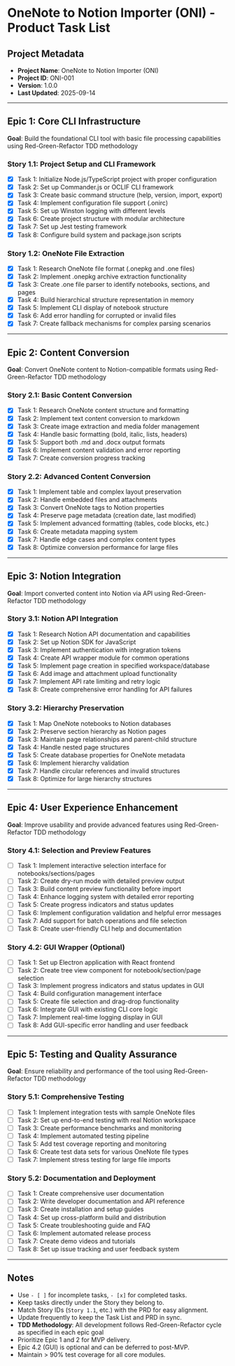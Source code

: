 # OneNote to Notion Importer (ONI) - Product Task List

## Project Metadata
- **Project Name**: OneNote to Notion Importer (ONI)
- **Project ID**: ONI-001
- **Version**: 1.0.0
- **Last Updated**: 2025-09-14

---

## Epic 1: Core CLI Infrastructure
**Goal**: Build the foundational CLI tool with basic file processing capabilities using Red-Green-Refactor TDD methodology

### Story 1.1: Project Setup and CLI Framework
- [x] Task 1: Initialize Node.js/TypeScript project with proper configuration
- [x] Task 2: Set up Commander.js or OCLIF CLI framework
- [x] Task 3: Create basic command structure (help, version, import, export)
- [x] Task 4: Implement configuration file support (.onirc)
- [x] Task 5: Set up Winston logging with different levels
- [x] Task 6: Create project structure with modular architecture
- [x] Task 7: Set up Jest testing framework
- [x] Task 8: Configure build system and package.json scripts

### Story 1.2: OneNote File Extraction
- [x] Task 1: Research OneNote file format (.onepkg and .one files)
- [x] Task 2: Implement .onepkg archive extraction functionality
- [x] Task 3: Create .one file parser to identify notebooks, sections, and pages
- [x] Task 4: Build hierarchical structure representation in memory
- [x] Task 5: Implement CLI display of notebook structure
- [x] Task 6: Add error handling for corrupted or invalid files
- [x] Task 7: Create fallback mechanisms for complex parsing scenarios

---

## Epic 2: Content Conversion
**Goal**: Convert OneNote content to Notion-compatible formats using Red-Green-Refactor TDD methodology

### Story 2.1: Basic Content Conversion
- [x] Task 1: Research OneNote content structure and formatting
- [x] Task 2: Implement text content conversion to markdown
- [x] Task 3: Create image extraction and media folder management
- [x] Task 4: Handle basic formatting (bold, italic, lists, headers)
- [x] Task 5: Support both .md and .docx output formats
- [x] Task 6: Implement content validation and error reporting
- [x] Task 7: Create conversion progress tracking

### Story 2.2: Advanced Content Conversion
- [x] Task 1: Implement table and complex layout preservation
- [x] Task 2: Handle embedded files and attachments
- [x] Task 3: Convert OneNote tags to Notion properties
- [x] Task 4: Preserve page metadata (creation date, last modified)
- [x] Task 5: Implement advanced formatting (tables, code blocks, etc.)
- [x] Task 6: Create metadata mapping system
- [x] Task 7: Handle edge cases and complex content types
- [x] Task 8: Optimize conversion performance for large files

---

## Epic 3: Notion Integration
**Goal**: Import converted content into Notion via API using Red-Green-Refactor TDD methodology

### Story 3.1: Notion API Integration
- [x] Task 1: Research Notion API documentation and capabilities
- [x] Task 2: Set up Notion SDK for JavaScript
- [x] Task 3: Implement authentication with integration tokens
- [x] Task 4: Create API wrapper module for common operations
- [x] Task 5: Implement page creation in specified workspace/database
- [x] Task 6: Add image and attachment upload functionality
- [x] Task 7: Implement API rate limiting and retry logic
- [x] Task 8: Create comprehensive error handling for API failures

### Story 3.2: Hierarchy Preservation
- [x] Task 1: Map OneNote notebooks to Notion databases
- [x] Task 2: Preserve section hierarchy as Notion pages
- [x] Task 3: Maintain page relationships and parent-child structure
- [x] Task 4: Handle nested page structures
- [x] Task 5: Create database properties for OneNote metadata
- [x] Task 6: Implement hierarchy validation
- [x] Task 7: Handle circular references and invalid structures
- [x] Task 8: Optimize for large hierarchy structures

---

## Epic 4: User Experience Enhancement
**Goal**: Improve usability and provide advanced features using Red-Green-Refactor TDD methodology

### Story 4.1: Selection and Preview Features
- [ ] Task 1: Implement interactive selection interface for notebooks/sections/pages
- [ ] Task 2: Create dry-run mode with detailed preview output
- [ ] Task 3: Build content preview functionality before import
- [ ] Task 4: Enhance logging system with detailed error reporting
- [ ] Task 5: Create progress indicators and status updates
- [ ] Task 6: Implement configuration validation and helpful error messages
- [ ] Task 7: Add support for batch operations and file selection
- [ ] Task 8: Create user-friendly CLI help and documentation

### Story 4.2: GUI Wrapper (Optional)
- [ ] Task 1: Set up Electron application with React frontend
- [ ] Task 2: Create tree view component for notebook/section/page selection
- [ ] Task 3: Implement progress indicators and status updates in GUI
- [ ] Task 4: Build configuration management interface
- [ ] Task 5: Create file selection and drag-drop functionality
- [ ] Task 6: Integrate GUI with existing CLI core logic
- [ ] Task 7: Implement real-time logging display in GUI
- [ ] Task 8: Add GUI-specific error handling and user feedback

---

## Epic 5: Testing and Quality Assurance
**Goal**: Ensure reliability and performance of the tool using Red-Green-Refactor TDD methodology

### Story 5.1: Comprehensive Testing
- [ ] Task 1: Implement integration tests with sample OneNote files
- [ ] Task 2: Set up end-to-end testing with real Notion workspace
- [ ] Task 3: Create performance benchmarks and monitoring
- [ ] Task 4: Implement automated testing pipeline
- [ ] Task 5: Add test coverage reporting and monitoring
- [ ] Task 6: Create test data sets for various OneNote file types
- [ ] Task 7: Implement stress testing for large file imports

### Story 5.2: Documentation and Deployment
- [ ] Task 1: Create comprehensive user documentation
- [ ] Task 2: Write developer documentation and API reference
- [ ] Task 3: Create installation and setup guides
- [ ] Task 4: Set up cross-platform build and distribution
- [ ] Task 5: Create troubleshooting guide and FAQ
- [ ] Task 6: Implement automated release process
- [ ] Task 7: Create demo videos and tutorials
- [ ] Task 8: Set up issue tracking and user feedback system

---

## Notes
- Use `- [ ]` for incomplete tasks, `- [x]` for completed tasks.
- Keep tasks directly under the Story they belong to.
- Match Story IDs (`Story 1.1`, etc.) with the PRD for easy alignment.
- Update frequently to keep the Task List and PRD in sync.
- **TDD Methodology**: All development follows Red-Green-Refactor cycle as specified in each epic goal
- Prioritize Epic 1 and 2 for MVP delivery.
- Epic 4.2 (GUI) is optional and can be deferred to post-MVP.
- Maintain > 90% test coverage for all core modules.